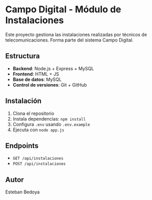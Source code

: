
# Campo Digital - Módulo de Instalaciones

Este proyecto gestiona las instalaciones realizadas por técnicos de telecomunicaciones. Forma parte del sistema Campo Digital.

## Estructura

- **Backend**: Node.js + Express + MySQL
- **Frontend**: HTML + JS
- **Base de datos**: MySQL
- **Control de versiones**: Git + GitHub

## Instalación

1. Clona el repositorio
2. Instala dependencias: `npm install`
3. Configura `.env` usando `.env.example`
4. Ejecuta con `node app.js`

## Endpoints

- `GET /api/instalaciones`
- `POST /api/instalaciones`

## Autor

Esteban Bedoya
